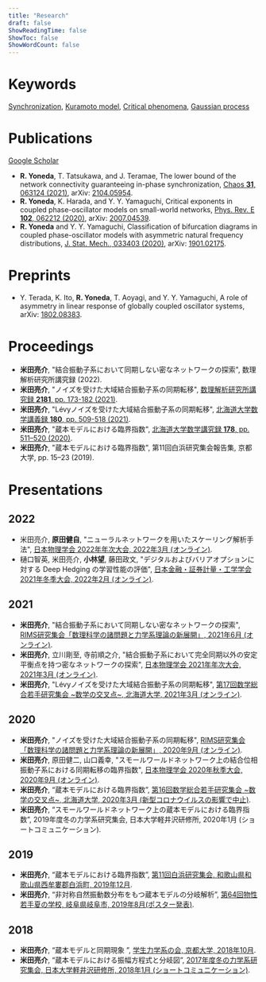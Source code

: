 ```yaml
---
title: "Research"
draft: false
ShowReadingTime: false
ShowToc: false
ShowWordCount: false
---
```


# Keywords
[Synchronization](/posts/), [Kuramoto model](), [Critical phenomena](), [Gaussian process]()

# Publications
[Google Scholar](https://scholar.google.com/citations?user=XN3JxqIAAAAJ)
- **R. Yoneda**, T. Tatsukawa, and J. Teramae, The lower bound of the network connectivity guaranteeing in-phase synchronization, [Chaos **31**, 063124 (2021)](https://aip.scitation.org/doi/abs/10.1063/5.0054271), arXiv: [2104.05954](https://arxiv.org/abs/2104.05954).
- **R. Yoneda**, K. Harada, and Y. Y. Yamaguchi, Critical exponents in coupled phase-oscillator models on small-world networks, [Phys. Rev. E **102**, 062212 (2020)](https://journals.aps.org/pre/abstract/10.1103/PhysRevE.102.062212), arXiv: [2007.04539](https://arxiv.org/abs/2007.04539).
- **R. Yoneda** and Y. Y. Yamaguchi, Classification of bifurcation diagrams in coupled phase-oscillator models with asymmetric natural frequency distributions, [J. Stat. Mech., 033403 (2020)](https://iopscience.iop.org/article/10.1088/1742-5468/ab6f5f), arXiv: [1901.02175](https://arxiv.org/abs/1901.02175).

# Preprints
- Y. Terada, K. Ito, **R. Yoneda**, T. Aoyagi, and Y. Y. Yamaguchi, A role of asymmetry in linear response of globally coupled oscillator systems, arXiv: [1802.08383](https://arxiv.org/abs/1802.08383).

# Proceedings
- **米田亮介**, "結合振動子系において同期しない密なネットワークの探索", 数理解析研究所講究録 (2022).
- **米田亮介**, "ノイズを受けた大域結合振動子系の同期転移", [数理解析研究所講究録 **2181**, pp. 173-182 (2021)](https://www.kurims.kyoto-u.ac.jp/~kyodo/kokyuroku/contents/pdf/2181-20.pdf).
- **米田亮介**, "Lévyノイズを受けた大域結合振動子系の同期転移", [北海道大学数学講義録 **180**, pp. 509-518 (2021)](https://www.math.sci.hokudai.ac.jp/~wakate/mcyr/2021/pdf/yoneda_ryosuke.pdf).
- **米田亮介**, "蔵本モデルにおける臨界指数", [北海道大学数学講究録 **178**, pp. 511–520 (2020)](https://www.math.sci.hokudai.ac.jp/~wakate/mcyr/2020/pdf/yoneda_ryosuke.pdf).
- **米田亮介**, "蔵本モデルにおける臨界指数", 第11回白浜研究集会報告集, 京都大学, pp. 15–23 (2019). 

# Presentations
## 2022
- 米田亮介, **原田健自**, "ニューラルネットワークを用いたスケーリング解析手法", [日本物理学会 2022年年次大会, 2022年3月 (オンライン)](https://onsite.gakkai-web.net/jps/jps_search/2022sp/index.html).
- 樋口智英, 米田亮介, **小林望**, 藤田政文, "デジタルおよびバリアオプションに対する Deep Hedging の学習性能の評価", [日本金融・証券計量・工学学会 2021年冬季大会, 2022年2月 (オンライン)](http://www.jafee.gr.jp/01rally/conference/pro_56th_2022_0121.pdf).

## 2021
- **米田亮介**, "結合振動子系において同期しない密なネットワークの探索", [RIMS研究集会「数理科学の諸問題と力学系理論の新展開」, 2021年6月 (オンライン)](https://sites.google.com/view/rims-dyn-sys2021/).
- **米田亮介**, 立川剛至, 寺前順之介, "結合振動子系において完全同期以外の安定平衡点を持つ密なネットワークの探索", [日本物理学会 2021年年次大会, 2021年3月 (オンライン)](https://w4.gakkai-web.net/jps_search/2021sp/index.html).
- **米田亮介**, "Lévyノイズを受けた大域結合振動子系の同期転移", [第17回数学総合若手研究集会 ~数学の交叉点~, 北海道大学, 2021年3月 (オンライン)](https://www.math.sci.hokudai.ac.jp/~wakate/mcyr/2021/ja/index.html).

## 2020
- **米田亮介**, "ノイズを受けた大域結合振動子系の同期転移", [RIMS研究集会「数理科学の諸問題と力学系理論の新展開」, 2020年9月 (オンライン)](https://sites.google.com/view/rims-dyn-sys2020/).
- **米田亮介**, 原田健二, 山口義幸, "スモールワールドネットワーク上の結合位相振動子系における同期転移の臨界指数", [日本物理学会 2020年秋季大会, 2020年9月 (オンライン)](https://w4.gakkai-web.net/jps_search/2020au/index.html).
- **米田亮介**, “蔵本モデルにおける臨界指数”, [第16回数学総合若手研究集会 ~数学の交叉点~, 北海道大学, 2020年3月 (新型コロナウイルスの影響で中止)](https://www.math.sci.hokudai.ac.jp/~wakate/mcyr/2020/ja/index.html).
- **米田亮介**, “スモールワールドネットワーク上の蔵本モデルにおける臨界指数”, 2019年度冬の力学系研究集会, 日本大学軽井沢研修所, 2020年1月 (ショートコミュニケーション).

## 2019
- **米田亮介**, “蔵本モデルにおける臨界指数”, [第11回白浜研究集会, 和歌山県和歌山県西牟婁郡白浜町, 2019年12月](https://sites.google.com/view/shirahama-math/%E7%AC%AC11%E5%9B%9E).
- **米田亮介**, “非対称自然振動数分布をもつ蔵本モデルの分岐解析”, [第64回物性若手夏の学校, 岐阜県岐阜市, 2019年8月(ポスター発表)](https://cmpss.jp/forepast/ss2019/).

## 2018
- **米田亮介**, “蔵本モデルと同期現象 ”, [学生力学系の会, 京都大学, 2018年10月](https://www.kokuchpro.com/event/6a3a52de2279c7d0f1dbcec791a4faeb/).
- **米田亮介**, “蔵本モデルにおける振幅方程式と分岐図”, [2017年度冬の力学系研究集会, 日本大学軽井沢研修所, 2018年1月 (ショートコミュニケーション)](https://tsujiimasato.files.wordpress.com/2018/03/2017-karuizawa-program2.pdf).